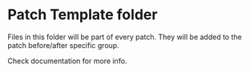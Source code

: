
# Patch Template folder

Files in this folder will be part of every patch.
They will be added to the patch before/after specific group.

Check documentation for more info.


